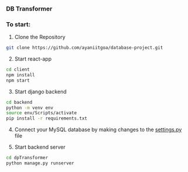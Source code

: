 ### DB Transformer

### To start:

1. Clone the Repository

```bash
git clone https://github.com/ayaniitgoa/database-project.git
```

2. Start react-app

```bash
cd client
npm install
npm start
```

3. Start django backend

```bash
cd backend
python -m venv env
source env/Scripts/activate
pip install -r requirements.txt
```

4. Connect your MySQL database by making changes to the [settings.py](/backend/dbTransformer/dbTransformer/settings.py) file

5. Start backend server

```bash
cd dpTransformer
python manage.py runserver
```
